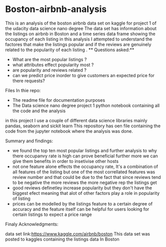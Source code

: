 # Boston-airbnb-analysis
This is an analysis of the boston airbnb data set on kaggle for project 1 of the udacity data science nano degree The data set has information about the listings on airbnb in Boston and a time series data frame showing the occupancy of each listing in this analysis I attempted to understand the factores that make the listings popular and if the reviews are genuinely related to the popularity of each listing .
**
Questions asked:**

- What are the most popular listings ?
- what attributes effect popularity most ?
- are popularity and reviews related ?
- can we predict price inorder to give customers an expected price for there requests?

Files In thie repo:
- The readme file for documentation purposes
- The Data science nano degree project 1 python notebook containing all the code and the analysis

in this project I use a couple of different data science libraries mainly pandas, seaborn and sickit learn This repository has oen file containing the code from the jupyter notebook where the analysis was done.


Summary and findings:

- we found the top ten most popular listings and further analysis to why there occupanvy rate is high can prove beneficial further more we can give them benefits in order to insetivise other hosts
- not one feature alone effects the occupancy rate, It's a combination of all features of the listing but one of the most correllated features was review number and that could be due to the fact that since reviews tend to be negative the more reviews the more negative rep the listings get
- good reviews definetley increase popularity but they don't have the biggest efect meaning that alot of other factors play a role in popularity of listing
- prices can be modelled by the listings feature to a certain degree of accuracy and the feature itself can be helpful for users looking for certain listings to expect a price range


Finaly Acknowledgments:

data set link:https://www.kaggle.com/airbnb/boston
This data set was posted to kaggles containing the listings data In Boston

